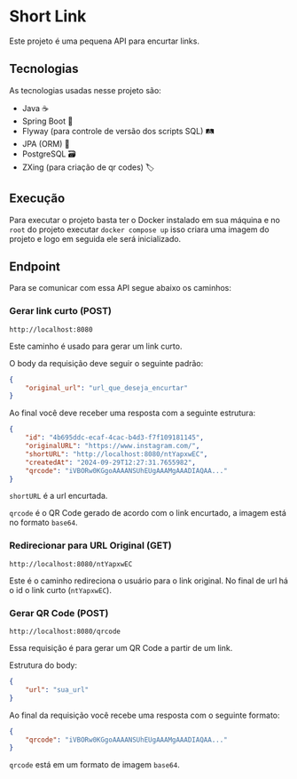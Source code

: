 # Short Link

Este projeto é uma pequena API para encurtar links.

## Tecnologias

As tecnologias usadas nesse projeto são:

-  Java ☕
-  Spring Boot 🌱
-  Flyway (para controle de versão dos scripts SQL) 🛤️
-  JPA (ORM) 🔄
-  PostgreSQL 🗃️
-  ZXing (para criação de qr codes)️️ 🏷️

## Execução

Para executar o projeto basta ter o Docker instalado em sua máquina e no `root` do projeto executar `docker compose up` isso criara uma imagem do projeto e logo em seguida ele será inicializado.

## Endpoint

Para se comunicar com essa API segue abaixo os caminhos:

### Gerar link curto (POST)

``````
http://localhost:8080
``````

Este caminho é usado para gerar um link curto. 

O body da requisição deve seguir o seguinte padrão:

``````json
{
    "original_url": "url_que_deseja_encurtar"
}
``````

Ao final você deve receber uma resposta com a seguinte estrutura:

``````json
{
    "id": "4b695ddc-ecaf-4cac-b4d3-f7f109181145",
    "originalURL": "https://www.instagram.com/",
    "shortURL": "http://localhost:8080/ntYapxwEC",
    "createdAt": "2024-09-29T12:27:31.7655982",
    "qrcode": "iVBORw0KGgoAAAANSUhEUgAAAMgAAADIAQAA..."
}
``````

`shortURL` é a url encurtada.

`qrcode` é o QR Code gerado de acordo com o link encurtado, a imagem está no formato `base64`.

### Redirecionar para URL Original (GET)

``````
http://localhost:8080/ntYapxwEC
``````

Este é o caminho redireciona o usuário para o link original. No final de url há o id o link curto (`ntYapxwEC`).

### Gerar QR Code (POST)

``````
http://localhost:8080/qrcode
``````

Essa requisição é para gerar um QR Code a partir de um link.

Estrutura do body:

``````json
{
    "url": "sua_url"
}
``````

Ao final da requisição você recebe uma resposta com o seguinte formato:

``````json
{
    "qrcode": "iVBORw0KGgoAAAANSUhEUgAAAMgAAADIAQAA..."
}
``````

`qrcode` está em um formato de imagem `base64`.
